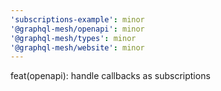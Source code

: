 ```yaml
---
'subscriptions-example': minor
'@graphql-mesh/openapi': minor
'@graphql-mesh/types': minor
'@graphql-mesh/website': minor
---
```


feat(openapi): handle callbacks as subscriptions

